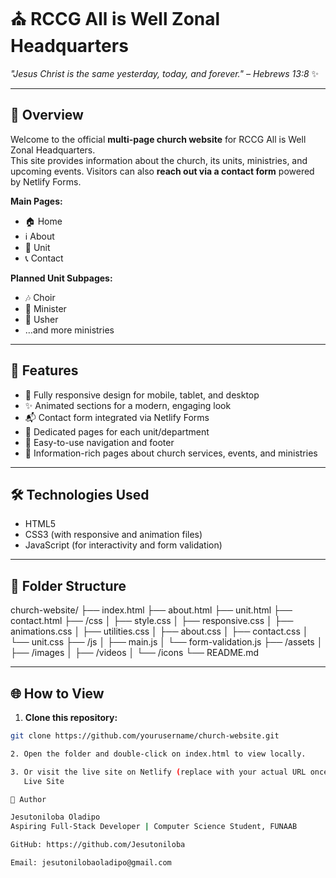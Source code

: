 # ⛪ RCCG All is Well Zonal Headquarters

_"Jesus Christ is the same yesterday, today, and forever." – Hebrews 13:8_ ✨

---

## 📖 Overview

Welcome to the official **multi-page church website** for RCCG All is Well Zonal Headquarters.  
This site provides information about the church, its units, ministries, and upcoming events. Visitors can also **reach out via a contact form** powered by Netlify Forms.

**Main Pages:**

- 🏠 Home
- ℹ️ About
- 🙏 Unit
- 📞 Contact

**Planned Unit Subpages:**

- 🎶 Choir
- 🎤 Minister
- 🚪 Usher
- …and more ministries

---

## 🚀 Features

- 📱 Fully responsive design for mobile, tablet, and desktop
- ✨ Animated sections for a modern, engaging look
- 📬 Contact form integrated via Netlify Forms
- 📄 Dedicated pages for each unit/department
- 🔗 Easy-to-use navigation and footer
- 📸 Information-rich pages about church services, events, and ministries

---

## 🛠️ Technologies Used

- HTML5
- CSS3 (with responsive and animation files)
- JavaScript (for interactivity and form validation)

---

## 📂 Folder Structure

church-website/
├── index.html
├── about.html
├── unit.html
├── contact.html
├── /css
│ ├── style.css
│ ├── responsive.css
│ ├── animations.css
│ ├── utilities.css
│ ├── about.css
│ ├── contact.css
│ └── unit.css
├── /js
│ ├── main.js
│ └── form-validation.js
├── /assets
│ ├── /images
│ ├── /videos
│ └── /icons
└── README.md

---

## 🌐 How to View

1. **Clone this repository:**

```bash
git clone https://github.com/yourusername/church-website.git

2. Open the folder and double-click on index.html to view locally.

3. Or visit the live site on Netlify (replace with your actual URL once deployed):
   Live Site

👤 Author

Jesutoniloba Oladipo
Aspiring Full-Stack Developer | Computer Science Student, FUNAAB

GitHub: https://github.com/Jesutoniloba

Email: jesutonilobaoladipo@gmail.com
```

